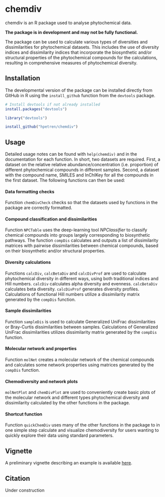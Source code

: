 
<!-- README.md is generated from README.Rmd. Please edit that file -->

# chemdiv

<!-- badges: start -->
<!-- badges: end -->

chemdiv is an R package used to analyse phytochemical data.

**The package is in development and may not be fully functional.**

The package can be used to calculate various types of diversities and
dissimilarities for phytochemical datasets. This includes the use of
diversity indices and dissimilarity indices that incorporate the
biosynthetic and/or structural properties of the phytochemical compounds
for the calculations, resulting in comprehensive measures of
phytochemical diversity.

## Installation

The developmental version of the package can be installed directly from
GitHub in R using the `install_github` function from the `devtools`
package.

``` r
# Install devtools if not already installed
install.packages("devtools")

library("devtools")

install_github("hpetren/chemdiv")
```

## Usage

Detailed usage notes can be found with `help(chemdiv)` and in the
documentation for each function. In short, two datasets are required.
First, a dataset on the relative relative abundance/concentration
(i.e. proportion) of different phytochemical compounds in different
samples. Second, a dataset with the compound name, SMILES and InChIKey
for all the compounds in the first dataset. The following functions can
then be used:

#### Data formatting checks

Function `chemDivCheck` checks so that the datasets used by functions in
the package are correctly formatted.

#### Compound classification and dissimilarities

Function `NPCTable` uses the deep-learning tool *NPClassifier* to
classify chemical compounds into groups largely corresponding to
biosynthetic pathways. The function `compDis` calculates and outputs a
list of dissimilarity matrices with pairwise dissimilarities between
chemical compounds, based on their biosynthetic and/or structural
properties.

#### Diversity calculations

Functions `calcDiv`, `calcBetaDiv` and `calcDivProf` are used to
calculate phytochemical diversity in different ways, using both
traditional indices and Hill numbers. `calcDiv` calculates alpha
diversity and evenness. `calcBetaDiv` calculates beta diversity.
`calcDivProf` generates diversity profiles. Calculations of functional
Hill numbers utilize a dissimilarity matrix generated by the `compDis`
function.

#### Sample dissimilarities

Function `sampleDis` is used to calculate Generalized UniFrac
dissimilarities or Bray-Curtis dissimilarities between samples.
Calculations of Generalized UniFrac dissimilarities utilizes
dissimilarity matrix generated by the `compDis` function.

#### Molecular network and properties

Function `molNet` creates a molecular network of the chemical compounds
and calculates some network properties using matrices generated by the
`compDis` function.

#### Chemodiversity and network plots

`molNetPlot` and `chemDivPlot` are used to conveniently create basic
plots of the molecular network and different types phytochemical
diversity and dissimilarity calculated by the other functions in the
package.

#### Shortcut function

Function `quickChemDiv` uses many of the other functions in the package
to in one simple step calculate and visualize chemodiversity for users
wanting to quickly explore their data using standard parameters.

## Vignette

A preliminary vignette describing an example is available
[here](https://drive.google.com/file/d/140cba_FWe6hQaYuLe1s5RnuKsixQRoNO/view?usp=sharing).

## Citation

Under construction
